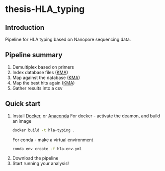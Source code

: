 # thesis-HLA_typing

## Introduction
Pipeline for HLA typing based on Nanopore sequencing data.

## Pipeline summary
1. Demultiplex based on primers
2. Index database files ([KMA](https://bitbucket.org/genomicepidemiology/kma/src/master/))
3. Map against the database ([KMA](https://bitbucket.org/genomicepidemiology/kma/src/master/))
4. Map the best hits again ([KMA](https://bitbucket.org/genomicepidemiology/kma/src/master/))
5. Gather results into a csv

## Quick start
1. Install [Docker](https://docs.docker.com/engine/installation/), or [Anaconda](https://conda.io/miniconda.html)
    For docker - activate the deamon, and build an image
    ```bash
    docker build -t hla-typing .
    ```
    For conda - make a virtual environment 
    ```bash
    conda env create -f hla-env.yml
    ```
2. Download the pipeline
3. Start running your analysis!

